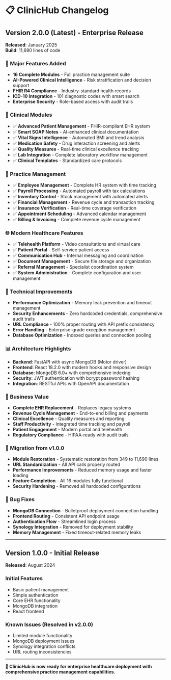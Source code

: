 # 📋 ClinicHub Changelog

## Version 2.0.0 (Latest) - Enterprise Release
**Released**: January 2025  
**Build**: 11,690 lines of code  

### 🚀 Major Features Added
- **16 Complete Modules** - Full practice management suite
- **AI-Powered Clinical Intelligence** - Risk stratification and decision support
- **FHIR R4 Compliance** - Industry-standard health records
- **ICD-10 Integration** - 101 diagnostic codes with smart search
- **Enterprise Security** - Role-based access with audit trails

### 🏥 Clinical Modules
- ✅ **Advanced Patient Management** - FHIR-compliant EHR system
- ✅ **Smart SOAP Notes** - AI-enhanced clinical documentation
- ✅ **Vital Signs Intelligence** - Automated BMI and trend analysis
- ✅ **Medication Safety** - Drug interaction screening and alerts
- ✅ **Quality Measures** - Real-time clinical excellence tracking
- ✅ **Lab Integration** - Complete laboratory workflow management
- ✅ **Clinical Templates** - Standardized care protocols

### 💼 Practice Management
- ✅ **Employee Management** - Complete HR system with time tracking
- ✅ **Payroll Processing** - Automated payroll with tax calculations
- ✅ **Inventory Control** - Stock management with automated alerts
- ✅ **Financial Management** - Revenue cycle and transaction tracking
- ✅ **Insurance Verification** - Real-time coverage verification
- ✅ **Appointment Scheduling** - Advanced calendar management
- ✅ **Billing & Invoicing** - Complete revenue cycle management

### 🌐 Modern Healthcare Features  
- ✅ **Telehealth Platform** - Video consultations and virtual care
- ✅ **Patient Portal** - Self-service patient access
- ✅ **Communication Hub** - Internal messaging and coordination
- ✅ **Document Management** - Secure file storage and organization
- ✅ **Referral Management** - Specialist coordination system
- ✅ **System Administration** - Complete configuration and user management

### 🔧 Technical Improvements
- **Performance Optimization** - Memory leak prevention and timeout management
- **Security Enhancements** - Zero hardcoded credentials, comprehensive audit trails
- **URL Compliance** - 100% proper routing with API prefix consistency
- **Error Handling** - Enterprise-grade exception management
- **Database Optimization** - Indexed queries and connection pooling

### 📊 Architecture Highlights
- **Backend**: FastAPI with async MongoDB (Motor driver)
- **Frontend**: React 18.2.0 with modern hooks and responsive design
- **Database**: MongoDB 6.0+ with comprehensive indexing
- **Security**: JWT authentication with bcrypt password hashing
- **Integration**: RESTful APIs with OpenAPI documentation

### 🎯 Business Value
- **Complete EHR Replacement** - Replaces legacy systems
- **Revenue Cycle Management** - End-to-end billing and payments
- **Clinical Excellence** - Quality measures and reporting
- **Staff Productivity** - Integrated time tracking and payroll
- **Patient Engagement** - Modern portal and telehealth
- **Regulatory Compliance** - HIPAA-ready with audit trails

### 🔄 Migration from v1.0.0
- **Module Restoration** - Systematic restoration from 349 to 11,690 lines
- **URL Standardization** - All API calls properly routed
- **Performance Improvements** - Reduced memory usage and faster loading
- **Feature Completion** - All 16 modules fully functional
- **Security Hardening** - Removed all hardcoded configurations

### 🐛 Bug Fixes
- **MongoDB Connection** - Bulletproof deployment connection handling
- **Frontend Routing** - Consistent API endpoint usage
- **Authentication Flow** - Streamlined login process
- **Synology Integration** - Removed for deployment stability
- **Memory Management** - Fixed timeout-related memory leaks

---

## Version 1.0.0 - Initial Release
**Released**: August 2024

### Initial Features
- Basic patient management
- Simple authentication
- Core EHR functionality
- MongoDB integration
- React frontend

### Known Issues (Resolved in v2.0.0)
- Limited module functionality
- MongoDB deployment issues
- Synology integration conflicts
- URL routing inconsistencies

---

**🏥 ClinicHub is now ready for enterprise healthcare deployment with comprehensive practice management capabilities.**